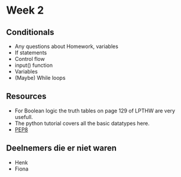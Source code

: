 # Week 2

## Conditionals
- Any questions about Homework, variables
- If statements
- Control flow
- input() function
- Variables
- (Maybe) While loops

## Resources
- For Boolean logic the truth tables on page 129 of LPTHW are very usefull.
- The python tutorial covers all the basic datatypes here.
- [PEP8](https://www.python.org/dev/peps/pep-0008/#indentation)

## Deelnemers die er niet waren

-  Henk
- Fiona